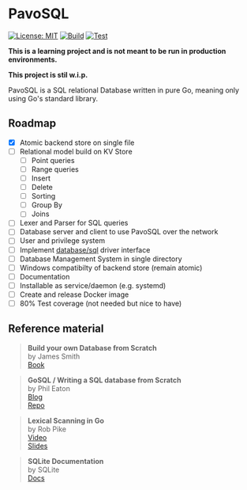 # PavoSQL

[![License: MIT](https://img.shields.io/badge/License-MIT-blue.svg)](LICENSE)
[![Build](https://github.com/gKits/PavoSQL/actions/workflows/gobuild.yaml/badge.svg)](https://github.com/gKits/PavoSQL/actions/workflows/gobuild.yaml)
[![Test](https://github.com/gKits/PavoSQL/actions/workflows/gotest.yaml/badge.svg)](https://github.com/gKits/PavoSQL/actions/workflows/gotest.yaml)

**This is a learning project and is not meant to be run in production environments.**

**This project is stil w.i.p.**

PavoSQL is a SQL relational Database written in pure Go, meaning only using Go's standard library.

## Roadmap

- [x] Atomic backend store on single file
- [ ] Relational model build on KV Store
    - [ ] Point queries
    - [ ] Range queries
    - [ ] Insert
    - [ ] Delete
    - [ ] Sorting
    - [ ] Group By
    - [ ] Joins
- [ ] Lexer and Parser for SQL queries
- [ ] Database server and client to use PavoSQL over the network
- [ ] User and privilege system
- [ ] Implement [database/sql](https://pkg.go.dev/database/sql) driver interface
- [ ] Database Management System in single directory
- [ ] Windows compatibilty of backend store (remain atomic)
- [ ] Documentation
- [ ] Installable as service/daemon (e.g. systemd)
- [ ] Create and release Docker image
- [ ] 80% Test coverage (not needed but nice to have)

## Reference material

> **Build your own Database from Scratch**  
> by James Smith  
> [Book](https://build-your-own.org/database/)

> **GoSQL / Writing a SQL database from Scratch**  
> by Phil Eaton  
> [Blog](https://notes.eatonphil.com/database-basics.html)  
> [Repo](https://github.com/eatonphil/gosql)

> **Lexical Scanning in Go**  
> by Rob Pike  
> [Video](https://www.youtube.com/watch?v=HxaD_trXwRE)  
> [Slides](https://go.dev/talks/2011/lex.slide)

> **SQLite Documentation**  
> by SQLite  
> [Docs](https://sqlite.org/docs.html)
